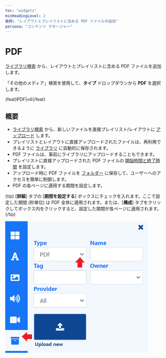 ```yaml
---
toc: "widgets"
minHeadingLevel: 2
抜粋: "レイアウトとプレイリストに含める PDF ファイルの追加"
persona: "コンテンツ マネージャー"
---
```


# PDF

[ライブラリ検索](layouts_editor.html#content-library-search) から、レイアウトとプレイリストに含める PDF ファイルを追加します。

「その他のメディア」検索を使用して、**タイプ** ドロップダウンから **PDF** を選択します。

{feat}PDF|v4{/feat}

## 概要

- [ライブラリ検索](layouts_editor.html#content-library-search) から、新しいファイルを直接プレイリスト/レイアウトに [アップロード](media_library.html#content-add-media-upload) します。
- プレイリストとレイアウトに直接アップロードされたファイルは、再利用できるように [ライブラリ](media_library.html) に自動的に保存されます。
- PDF ファイルは、事前にライブラリにアップロードすることもできます。
- プレイリストに直接アップロードされた PDF ファイルの [開始時間と終了時間](media_playlists.html#content-widget-expiry-dates) を設定します。
- アップロード時に PDF ファイルを [フォルダー](tour_folders.html#content-saving-to-folders) に保存して、ユーザーへのアクセスを簡単に制御します。
- PDF の各ページに適用する期間を設定します。

{tip}
[**詳細**] タブの [**期間を設定する**] ボックスにチェックを入れます。ここで設定した期間 (秒単位) は PDF 全体に適用されます。または、[**構成**] タブをクリックしてボックス内をクリックすると、設定した期間が各ページに適用されます。
{/tip}

![PDF](img/v4_media_module_pdf.png)

